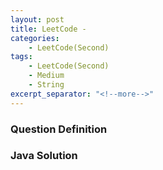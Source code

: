 ```yaml
---
layout: post
title: LeetCode -
categories:
    - LeetCode(Second)
tags:
    - LeetCode(Second)
    - Medium
    - String
excerpt_separator: "<!--more-->"
---
```


### Question Definition
### Java Solution
```java
```